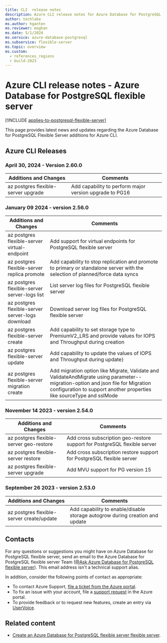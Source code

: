 ```yaml
---
title: CLI  release notes
description: Azure CLI release notes for Azure Database for PostgreSQL flexible server.
author: techlake
ms.author: hganten
ms.reviewer: maghan
ms.date: 5/1/2024
ms.service: azure-database-postgresql
ms.subservice: flexible-server
ms.topic: overview
ms.custom:
  - references_regions
  - build-2023
---
```

# Azure CLI release notes - Azure Database for PostgreSQL flexible server

[!INCLUDE [applies-to-postgresql-flexible-server](~/reusable-content/ce-skilling/azure/includes/postgresql/includes/applies-to-postgresql-flexible-server.md)]

This page provides latest news and updates regarding the Azure Database for PostgreSQL Flexible Server additions for Azure CLI.  

## Azure CLI Releases

### April 30, 2024 - Version 2.60.0
|Additions and Changes              |Comments                                               |
|-----------------------------------|-------------------------------------------------------|
|az postgres flexible-server upgrade|Add capability to perform major version upgrade to PG16|


### January 09 2024 - version 2.56.0

| Additions and Changes |Comments|
| --- | --- | 
|az postgres flexible-server virtual-endpoint | Add support for virtual endpoints for PostgreSQL flexible server| 
|az postgres flexible-server replica promote| Add capability to stop replication and promote to primary or standalone server with the selection of planned/force data syncs|
 az postgres flexible-server server-logs list| List server log files for PostgreSQL flexible server|
|az postgres flexible-server server-logs download|Download server log files for PostgreSQL flexible server|
|az postgres flexible-server create|  Add capability to set storage type to PremiumV2_LRS and provide values for IOPS and Throughput during creation|
|az postgres flexible-server update|Add capability to update the values of IOPS and Throughput during update}
|az postgres flexible-server migration create|Add migration option like Migrate, Validate and ValidateAndMigrate using parameter--migration-option and json file for Migration configuration to support another properties like sourceType and sslMode|

### November 14  2023 - version 2.54.0

| Additions and Changes |Comments|
| --- | --- | 
|az postgres flexible-server geo-restore|Add cross subscription geo-restore support for PostgreSQL flexible server|
|az postgres flexible-server restore|  Add cross subscription restore support for PostgreSQL flexible server |
|az postgres flexible-server upgrade| Add MVU support for PG version 15|

### September 26 2023 - version 2.53.0
| Additions and Changes |Comments|
| --- | --- | 
|az postgres flexible-server create/update|Add capability to enable/disable storage autogrow during creation and update|

## Contacts

For any questions or suggestions you might have on Azure Database for PostgreSQL flexible server, send an email to the Azure Database for PostgreSQL flexible server Team ([@Ask Azure Database for PostgreSQL flexible server](mailto:AskAzureDBforPostgreSQL@service.microsoft.com)). This email address isn't a technical support alias.

In addition, consider the following points of contact as appropriate:

- To contact Azure Support, [file a ticket from the Azure portal](https://portal.azure.com/?#blade/Microsoft_Azure_Support/HelpAndSupportBlade).
- To fix an issue with your account, file a [support request](https://portal.azure.com/#blade/Microsoft_Azure_Support/HelpAndSupportBlade/newsupportrequest) in the Azure portal.
- To provide feedback or to request new features, create an entry via [UserVoice](https://feedback.azure.com/forums/597976-azure-database-for-postgresql).

## Related content

- [Create an Azure Database for PostgreSQL flexible server flexible server](quickstart-create-server.md).
